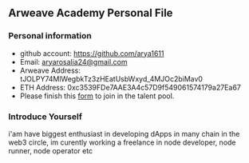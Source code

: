 ## Arweave Academy Personal File

### Personal information

- github account: https://github.com/arya1611
- Email: aryarosalia24@gmail.com
- Arweave Address: tJOLPY74MlWegbkTz3zHEatUsbWxyd_4MJOc2biMav0
- ETH Address: 0xc3539FDe7AAE3A4c57D9f549061574179a27Ea67
- Please finish this [form](https://docs.google.com/forms/d/e/1FAIpQLSfWA5fIIcBgmRppm3jNz5vmf9Mai_QMVil-2pO4r7YKn_Zhtw/viewform?usp=sf_link) to join in the talent pool.

### Introduce Yourself
 i'am have biggest enthusiast in developing dApps in many chain in the web3 circle, im curently working a freelance in node developer, node runner, node operator etc